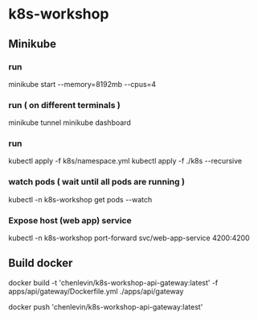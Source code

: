 # k8s-workshop

## Minikube

### run
minikube start --memory=8192mb --cpus=4

### run ( on different terminals )
minikube tunnel
minikube dashboard

### run
kubectl apply -f k8s/namespace.yml
kubectl apply -f ./k8s --recursive

### watch pods ( wait until all pods are running )
kubectl -n k8s-workshop get pods --watch

### Expose host (web app) service

kubectl -n k8s-workshop port-forward svc/web-app-service 4200:4200


## Build docker 

docker build -t 'chenlevin/k8s-workshop-api-gateway:latest' -f apps/api/gateway/Dockerfile.yml ./apps/api/gateway

docker push 'chenlevin/k8s-workshop-api-gateway:latest'